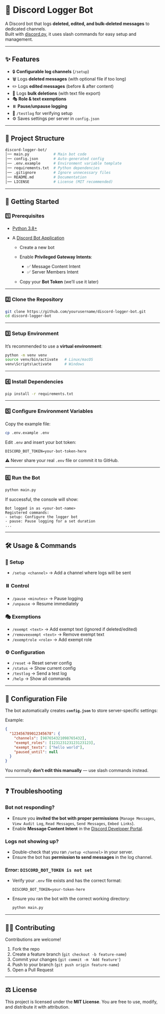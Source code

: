 # 📝 Discord Logger Bot

A Discord bot that logs **deleted, edited, and bulk-deleted messages** to dedicated channels.  
Built with [discord.py](https://discordpy.readthedocs.io/), it uses slash commands for easy setup and management.

---

## ✨ Features
- 🔒 **Configurable log channels** (`/setup`)
- 🗑️ Logs **deleted messages** (with optional file if too long)
- ✏️ Logs **edited messages** (before & after content)
- 🧹 Logs **bulk deletions** (with text file export)
- 🎭 **Role & text exemptions**
- ⏸️ **Pause/unpause logging**
- 🧪 `/testlog` for verifying setup
- ⚙️ Saves settings per server in `config.json`

---

## 📂 Project Structure
```bash
discord-logger-bot/
│── main.py           # Main bot code
│── config.json       # Auto-generated config
│── .env.example      # Environment variable template
│── requirements.txt  # Python dependencies
│── .gitignore        # Ignore unnecessary files
│── README.md         # Documentation
│── LICENSE           # License (MIT recommended)
````

---

## 🚀 Getting Started

### 1️⃣ Prerequisites

* [Python 3.8+](https://www.python.org/downloads/)
* A [Discord Bot Application](https://discord.com/developers/applications)

  * Create a new bot
  * Enable **Privileged Gateway Intents**:

    * ✅ Message Content Intent
    * ✅ Server Members Intent
  * Copy your **Bot Token** (we’ll use it later)

---

### 2️⃣ Clone the Repository

```bash
git clone https://github.com/yourusername/discord-logger-bot.git
cd discord-logger-bot
```

---

### 3️⃣ Setup Environment

It’s recommended to use a **virtual environment**:

```bash
python -m venv venv
source venv/bin/activate   # Linux/macOS
venv\Scripts\activate      # Windows
```

---

### 4️⃣ Install Dependencies

```bash
pip install -r requirements.txt
```

---

### 5️⃣ Configure Environment Variables

Copy the example file:

```bash
cp .env.example .env
```

Edit `.env` and insert your bot token:

```env
DISCORD_BOT_TOKEN=your-bot-token-here
```

⚠️ Never share your real `.env` file or commit it to GitHub.

---

### 6️⃣ Run the Bot

```bash
python main.py
```

If successful, the console will show:

```
Bot logged in as <your-bot-name>
Registered commands:
- setup: Configure the logger bot
- pause: Pause logging for a set duration
...
```

---

## 🛠 Usage & Commands

### 🔧 Setup

* `/setup <channel>` → Add a channel where logs will be sent

### ⏸️ Control

* `/pause <minutes>` → Pause logging
* `/unpause` → Resume immediately

### 🎭 Exemptions

* `/exempt <text>` → Add exempt text (ignored if deleted/edited)
* `/removeexempt <text>` → Remove exempt text
* `/exemptrole <role>` → Add exempt role

### ⚙️ Configuration

* `/reset` → Reset server config
* `/status` → Show current config
* `/testlog` → Send a test log
* `/help` → Show all commands

---

## 📜 Configuration File

The bot automatically creates **`config.json`** to store server-specific settings:

Example:

```json
{
  "123456789012345678": {
    "channels": [987654321098765432],
    "exempt_roles": [123123123123123123],
    "exempt_texts": ["hello world"],
    "paused_until": null
  }
}
```

You normally **don’t edit this manually** — use slash commands instead.

---

## ❓ Troubleshooting

### Bot not responding?

* Ensure you **invited the bot with proper permissions** (`Manage Messages`, `View Audit Log`, `Read Messages`, `Send Messages`, `Embed Links`).
* Enable **Message Content Intent** in the [Discord Developer Portal](https://discord.com/developers/applications).

### Logs not showing up?

* Double-check that you ran `/setup <channel>` in your server.
* Ensure the bot has **permission to send messages** in the log channel.

### Error: `DISCORD_BOT_TOKEN is not set`

* Verify your `.env` file exists and has the correct format:

  ```
  DISCORD_BOT_TOKEN=your-token-here
  ```
* Ensure you ran the bot with the correct working directory:

  ```bash
  python main.py
  ```

---

## 🧑‍💻 Contributing

Contributions are welcome!

1. Fork the repo
2. Create a feature branch (`git checkout -b feature-name`)
3. Commit your changes (`git commit -m 'Add feature'`)
4. Push to your branch (`git push origin feature-name`)
5. Open a Pull Request

---

## ⚖️ License

This project is licensed under the **MIT License**.
You are free to use, modify, and distribute it with attribution.
